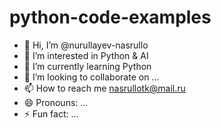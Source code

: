 # python-code-examples
- 👋 Hi, I’m @nurullayev-nasrullo
- 👀 I’m interested in Python & AI
- 🌱 I’m currently learning Python
- 💞️ I’m looking to collaborate on ...
- 📫 How to reach me nasrullotk@mail.ru
- 😄 Pronouns: ...
- ⚡ Fun fact: ...

<!---
nurullayev-nasrullo/nurullayev-nasrullo is a ✨ special ✨ repository because its `README.md` (this file) appears on your GitHub profile.
You can click the Preview link to take a look at your changes.
--->
